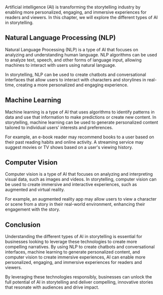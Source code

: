

Artificial intelligence (AI) is transforming the storytelling industry by enabling more personalized, engaging, and immersive experiences for readers and viewers. In this chapter, we will explore the different types of AI in storytelling.

Natural Language Processing (NLP)
---------------------------------

Natural Language Processing (NLP) is a type of AI that focuses on analyzing and understanding human language. NLP algorithms can be used to analyze text, speech, and other forms of language input, allowing machines to interact with users using natural language.

In storytelling, NLP can be used to create chatbots and conversational interfaces that allow users to interact with characters and storylines in real-time, creating a more personalized and engaging experience.

Machine Learning
----------------

Machine learning is a type of AI that uses algorithms to identify patterns in data and use that information to make predictions or create new content. In storytelling, machine learning can be used to generate personalized content tailored to individual users' interests and preferences.

For example, an e-book reader may recommend books to a user based on their past reading habits and online activity. A streaming service may suggest movies or TV shows based on a user's viewing history.

Computer Vision
---------------

Computer vision is a type of AI that focuses on analyzing and interpreting visual data, such as images and videos. In storytelling, computer vision can be used to create immersive and interactive experiences, such as augmented and virtual reality.

For example, an augmented reality app may allow users to view a character or scene from a story in their real-world environment, enhancing their engagement with the story.

Conclusion
----------

Understanding the different types of AI in storytelling is essential for businesses looking to leverage these technologies to create more compelling narratives. By using NLP to create chatbots and conversational interfaces, machine learning to generate personalized content, and computer vision to create immersive experiences, AI can enable more personalized, engaging, and immersive experiences for readers and viewers.

By leveraging these technologies responsibly, businesses can unlock the full potential of AI in storytelling and deliver compelling, innovative stories that resonate with audiences and drive impact.
